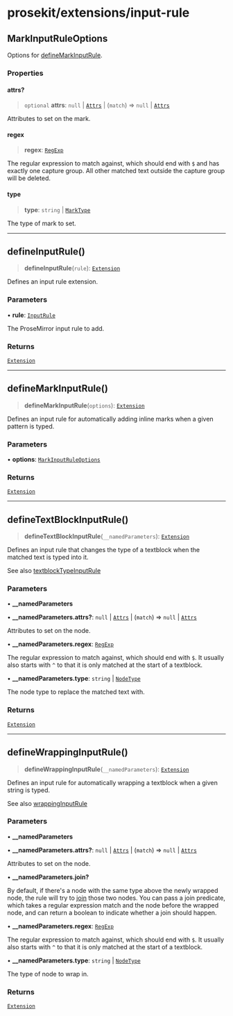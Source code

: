 # prosekit/extensions/input-rule

<a id="MarkInputRuleOptions" name="MarkInputRuleOptions"></a>

## MarkInputRuleOptions

Options for [defineMarkInputRule](input-rule.md#defineMarkInputRule).

### Properties

<a id="attrs" name="attrs"></a>

#### attrs?

> `optional` **attrs**: `null` \| [`Attrs`](https://prosemirror.net/docs/ref/#model.Attrs) \| (`match`) => `null` \| [`Attrs`](https://prosemirror.net/docs/ref/#model.Attrs)

Attributes to set on the mark.

<a id="regex" name="regex"></a>

#### regex

> **regex**: [`RegExp`](https://developer.mozilla.org/docs/Web/JavaScript/Reference/Global_Objects/RegExp)

The regular expression to match against, which should end with `$` and has
exactly one capture group. All other matched text outside the capture group
will be deleted.

<a id="type" name="type"></a>

#### type

> **type**: `string` \| [`MarkType`](https://prosemirror.net/docs/ref/#model.MarkType)

The type of mark to set.

***

<a id="defineInputRule" name="defineInputRule"></a>

## defineInputRule()

> **defineInputRule**(`rule`): [`Extension`](../core.md#ExtensionT)

Defines an input rule extension.

### Parameters

• **rule**: [`InputRule`](https://prosemirror.net/docs/ref/#inputrules.InputRule)

The ProseMirror input rule to add.

### Returns

[`Extension`](../core.md#ExtensionT)

***

<a id="defineMarkInputRule" name="defineMarkInputRule"></a>

## defineMarkInputRule()

> **defineMarkInputRule**(`options`): [`Extension`](../core.md#ExtensionT)

Defines an input rule for automatically adding inline marks when a given
pattern is typed.

### Parameters

• **options**: [`MarkInputRuleOptions`](input-rule.md#MarkInputRuleOptions)

### Returns

[`Extension`](../core.md#ExtensionT)

***

<a id="defineTextBlockInputRule" name="defineTextBlockInputRule"></a>

## defineTextBlockInputRule()

> **defineTextBlockInputRule**(`__namedParameters`): [`Extension`](../core.md#ExtensionT)

Defines an input rule that changes the type of a textblock when the matched
text is typed into it.

See also [textblockTypeInputRule](https://prosemirror.net/docs/ref/#inputrules.textblockTypeInputRule)

### Parameters

• **\_\_namedParameters**

• **\_\_namedParameters.attrs?**: `null` \| [`Attrs`](https://prosemirror.net/docs/ref/#model.Attrs) \| (`match`) => `null` \| [`Attrs`](https://prosemirror.net/docs/ref/#model.Attrs)

Attributes to set on the node.

• **\_\_namedParameters.regex**: [`RegExp`](https://developer.mozilla.org/docs/Web/JavaScript/Reference/Global_Objects/RegExp)

The regular expression to match against, which should end with `$`. It
usually also starts with `^` to that it is only matched at the start of a
textblock.

• **\_\_namedParameters.type**: `string` \| [`NodeType`](https://prosemirror.net/docs/ref/#model.NodeType)

The node type to replace the matched text with.

### Returns

[`Extension`](../core.md#ExtensionT)

***

<a id="defineWrappingInputRule" name="defineWrappingInputRule"></a>

## defineWrappingInputRule()

> **defineWrappingInputRule**(`__namedParameters`): [`Extension`](../core.md#ExtensionT)

Defines an input rule for automatically wrapping a textblock when a given
string is typed.

See also [wrappingInputRule](https://prosemirror.net/docs/ref/#inputrules.wrappingInputRule)

### Parameters

• **\_\_namedParameters**

• **\_\_namedParameters.attrs?**: `null` \| [`Attrs`](https://prosemirror.net/docs/ref/#model.Attrs) \| (`match`) => `null` \| [`Attrs`](https://prosemirror.net/docs/ref/#model.Attrs)

Attributes to set on the node.

• **\_\_namedParameters.join?**

By default, if there's a node with the same type above the newly wrapped
node, the rule will try to
[join](https://prosemirror.net/docs/ref/#transform.Transform.join) those
two nodes. You can pass a join predicate, which takes a regular expression
match and the node before the wrapped node, and can return a boolean to
indicate whether a join should happen.

• **\_\_namedParameters.regex**: [`RegExp`](https://developer.mozilla.org/docs/Web/JavaScript/Reference/Global_Objects/RegExp)

The regular expression to match against, which should end with `$`. It
usually also starts with `^` to that it is only matched at the start of a
textblock.

• **\_\_namedParameters.type**: `string` \| [`NodeType`](https://prosemirror.net/docs/ref/#model.NodeType)

The type of node to wrap in.

### Returns

[`Extension`](../core.md#ExtensionT)
